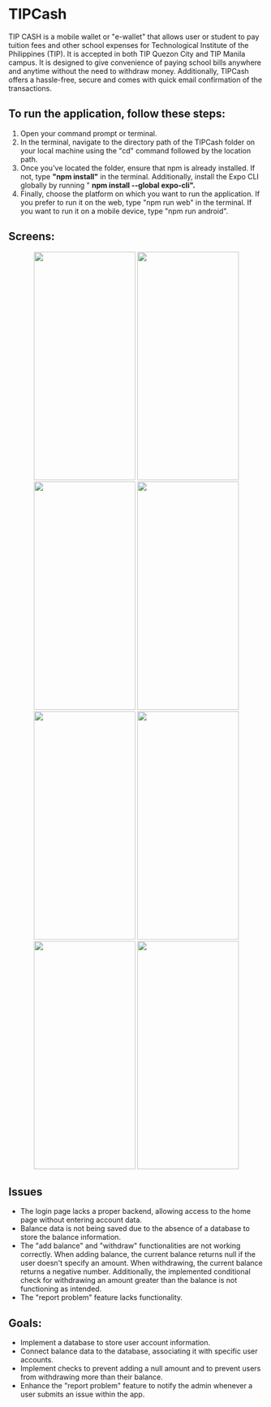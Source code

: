 <h1>TIPCash</h1>
<p>
  TIP CASH is a mobile wallet or "e-wallet" that allows user or student to pay tuition fees and other school expenses for Technological Institute of the Philippines (TIP). It is accepted in both TIP Quezon City and TIP Manila campus. It is designed to give convenience of paying school bills anywhere and anytime without the need to withdraw money. Additionally, TIPCash offers a hassle-free, secure and comes with quick email confirmation of the transactions.
</p>

## To run the application, follow these steps: 
<ol>
  <li>Open your command prompt or terminal.</li>
  <li>In the terminal, navigate to the directory path of the TIPCash folder on your local machine using the "cd" command followed by the location path.</li>
  <li>Once you've located the folder, ensure that npm is already installed. If not, type <b>"npm install"</b> in the terminal. Additionally, install the Expo CLI globally by running " <b>npm install --global expo-cli".</b></li>
  <li>Finally, choose the platform on which you want to run the application. If you prefer to run it on the web, type "npm run web" in the terminal. If you want to run it on a mobile device, type "npm run android".</li>
</ol>

## Screens:
<div style="text-align: center;">
    <img src="https://github.com/angstvra/TIPCash/assets/93997417/6394b9dd-9fd7-4b06-af82-6bcfd0ca1e51" width="200" height="450">
    <img src="https://github.com/angstvra/TIPCash/assets/93997417/1fe38edc-0a6e-46c9-900c-046a120c2620" width="200" height="450">
    <img src="https://github.com/angstvra/TIPCash/assets/93997417/1c25319a-30d0-4b76-8379-7694ff3f5a21" width="200" height="450">
    <img src="https://github.com/angstvra/TIPCash/assets/93997417/e13ac1d6-c448-4273-98a3-631cbe8271a6" width="200" height="450">
    <img src="https://github.com/angstvra/TIPCash/assets/93997417/f9700dfb-c31f-46a8-84f6-1408bad45e59" width="200" height="450">
    <img src="https://github.com/angstvra/TIPCash/assets/93997417/555c7ad1-fa68-4aed-ad01-38cdd6f1f025" width="200" height="450">
    <img src="https://github.com/angstvra/TIPCash/assets/93997417/332e656f-a067-45ea-8937-cbdf4338d24d" width="200" height="450">
    <img src="https://github.com/angstvra/TIPCash/assets/93997417/acbbf86e-d20d-44da-be9a-95f6c4592167" width="200" height="450">
</div>


## Issues
<ul>
  <li>The login page lacks a proper backend, allowing access to the home page without entering account data.</li>
  <li>Balance data is not being saved due to the absence of a database to store the balance information.</li>
  <li>The "add balance" and "withdraw" functionalities are not working correctly. When adding balance, the current balance returns null if the user doesn't specify an amount. When withdrawing, the current balance returns a negative number. Additionally, the implemented conditional check for withdrawing an amount greater than the balance is not functioning as intended.</li>
  <li>The "report problem" feature lacks functionality.</li>
</ul>

## Goals: 
<ul>
  <li>Implement a database to store user account information.</li>
  <li>Connect balance data to the database, associating it with specific user accounts.</li>
  <li>Implement checks to prevent adding a null amount and to prevent users from withdrawing more than their balance.</li>
  <li>Enhance the "report problem" feature to notify the admin whenever a user submits an issue within the app.</li>
</ul>

